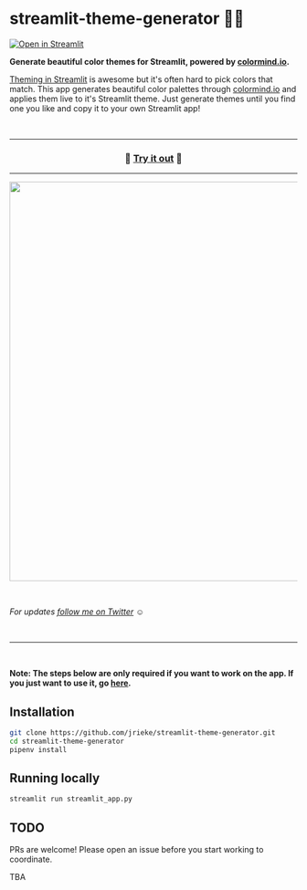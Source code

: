 # streamlit-theme-generator 👩‍🎨️

[![Open in Streamlit](https://static.streamlit.io/badges/streamlit_badge_black_white.svg)](https://share.streamlit.io/jrieke/streamlit-theme-generator/main)

**Generate beautiful color themes for Streamlit, powered by [colormind.io](http://colormind.io/bootstrap/).**

[Theming in Streamlit](https://blog.streamlit.io/introducing-theming/) is awesome but
it's often hard to pick colors that match. This app generates beautiful color
palettes through [colormind.io](http://colormind.io/bootstrap/)
and applies them live to it's Streamlit theme. Just generate themes until you
find one you like and copy it to your own Streamlit app!

<br>

---

<h3 align="center">
    🌈 <a href="https://share.streamlit.io/jrieke/streamlit-theme-generator/main">Try it out</a> 🌈
</h3>

---

<p align="center">
    <a href="https://share.streamlit.io/jrieke/streamlit-theme-generator/main"><img src="images/demo.gif" width=700></a>
</p>

<br>

_For updates [follow me on Twitter](https://twitter.com/jrieke) ☺️_

<br>

---

<br>

**Note: The steps below are only required if you want to work on the app. If you just want to use it, go [here](https://share.streamlit.io/jrieke/streamlit-theme-generator/main).**

## Installation

```bash
git clone https://github.com/jrieke/streamlit-theme-generator.git
cd streamlit-theme-generator
pipenv install
```

## Running locally

```bash
streamlit run streamlit_app.py
```

## TODO

PRs are welcome! Please open an issue before you start working to coordinate.

TBA
